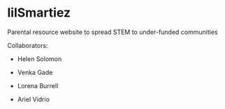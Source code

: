 # lilSmartiez

Parental resource website to spread STEM to under-funded communities

Collaborators:

- Helen Solomon

- Venka Gade

- Lorena Burrell

- Ariel Vidrio
